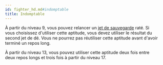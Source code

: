 ```yaml
---
id: fighter_hd.md#indomptable
title: Indomptable
---
```


À partir du niveau 9, vous pouvez relancer un [jet de sauvegarde](hd_abilities_jets_de_sauvegarde.md) raté. Si vous choisissez d'utiliser cette aptitude, vous devez utiliser le résultat du second jet de dé. Vous ne pourrez pas réutiliser cette aptitude avant d'avoir terminé un repos long.

À partir du niveau 13, vous pouvez utiliser cette aptitude deux fois entre deux repos longs et trois fois à partir du niveau 17.

